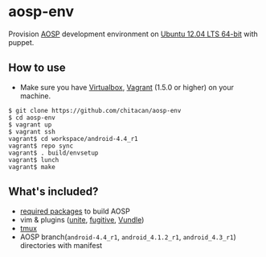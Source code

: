 # aosp-env

Provision [AOSP](http://s.android.com/index.html) development environment on [Ubuntu 12.04 LTS 64-bit](https://vagrantcloud.com/hashicorp/precise64) with puppet.

## How to use

* Make sure you have [Virtualbox](https://www.virtualbox.org/), [Vagrant](http://www.vagrantup.com/) (1.5.0 or higher) on your machine.

```
$ git clone https://github.com/chitacan/aosp-env
$ cd aosp-env
$ vagrant up
$ vagrant ssh
vagrant$ cd workspace/android-4.4_r1
vagrant$ repo sync
vagrant$ . build/envsetup
vagrant$ lunch
vagrant$ make
```

## What's included?

* [required packages](http://s.android.com/source/initializing.html#installing-required-packages-ubuntu-1204) to build AOSP
* vim & plugins ([unite](https://github.com/Shougo/unite.vim), [fugitive](https://github.com/tpope/vim-fugitive), [Vundle](https://github.com/gmarik/Vundle.vim))
* [tmux](http://tmux.sourceforge.net/)
* AOSP branch(`android-4.4_r1`, `android_4.1.2_r1`, `android_4.3_r1`) directories with manifest
